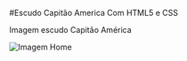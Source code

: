 #Escudo Capitão America Com HTML5 e CSS

<p>Imagem escudo Capitão América</p>
<img src="https://github.com/TamiBeira/Escudo-Capitao-America-com-CSS/issues/2#issuecomment-1696637357" alt="Imagem Home"/>